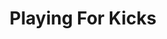 ---
name: Playing For Kicks
title: Playing For Kicks
website: https://playingforkicks.co.uk/
logo: pfklogo.jpg
type: performer
member: true
short-description: "Bingley based covers band, Playing for Kicks play songs you know
  and love from ELO to Divine Comedy and The Killers to Earth Wind and Fire. \n\nThere's
  something for everyone and you're sure to have a great night.\n"
description: "Bingley based covers band, Playing for Kicks play songs you know and
  love from ELO to Divine Comedy and The Killers to Earth Wind and Fire. \n\nThere's
  something for everyone and you're sure to have a great night.\n\nLooking for a band
  for an event, function or your music venue? <br>    \nCome along to one of our gigs
  to check us out, and/or contact us to check our availability.\n"
permalink: "/organisations/playing_for_kicks.html"
layout: org_page
---